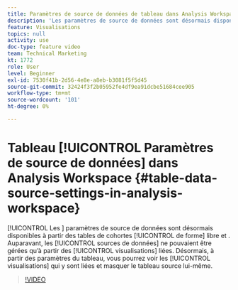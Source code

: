 ```yaml
---
title: Paramètres de source de données de tableau dans Analysis Workspace
description: 'Les paramètres de source de données sont désormais disponibles dans les tableaux à structure libre et de cohortes. Auparavant, les sources de données ne pouvaient être gérées qu’à partir des visualisations liées. Désormais, à partir des paramètres du tableau, vous pourrez voir les visualisations qui y sont liées et masquer le tableau source lui-même. '
feature: Visualisations
topics: null
activity: use
doc-type: feature video
team: Technical Marketing
kt: 1772
role: User
level: Beginner
exl-id: 7530f41b-2d56-4e8e-a8eb-b3081f5f5d45
source-git-commit: 32424f3f2b05952fe4df9ea91dcbe51684cee905
workflow-type: tm+mt
source-wordcount: '101'
ht-degree: 0%

---
```


# Tableau [!UICONTROL Paramètres de source de données] dans Analysis Workspace {#table-data-source-settings-in-analysis-workspace}

[!UICONTROL Les ] paramètres de source de données sont désormais disponibles à partir des tables de cohortes  [!UICONTROL de forme]  libre et   . Auparavant, les [!UICONTROL sources de données] ne pouvaient être gérées qu’à partir des [!UICONTROL visualisations] liées. Désormais, à partir des paramètres du tableau, vous pourrez voir les [!UICONTROL visualisations] qui y sont liées et masquer le tableau source lui-même.

>[!VIDEO](https://video.tv.adobe.com/v/23558/?quality=12)
